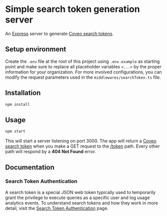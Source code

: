 # Simple search token generation server

An [Express](https://www.npmjs.com/package/express) server to generate [Coveo search tokens](https://docs.coveo.com/en/1346/).

## Setup environment

Create the `.env` file at the root of this project using `.env.example` as starting point and make sure to replace all placeholder variables `<...>` by the proper information for your organization.
For more involved configurations, you can modify the request parameters used in the `middlewares/searchToken.ts` file.

## Installation

```bash
npm install
```

## Usage

```bash
npm start
```

This will start a server listening on port 3000. The app will return a [Coveo search token](https://docs.coveo.com/en/1346/) when you make a GET request to the [/token](http://localhost:3000/token) path. Every other path will respond by a **404 Not Found** error.

## Documentation

### Search Token Authentication

A search token is a special JSON web token typically used to temporarily grant the privilege to execute queries as a specific user and log usage analytics events.
To understand search tokens and how they work in more detail, visit the [Search Token Authentication](https://docs.coveo.com/en/56/build-a-search-ui/search-token-authentication) page.
